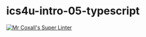 # ics4u-intro-05-typescript
[![Mr Coxall's Super Linter](https://github.com/dbcalitis/ics4u-intro-05-typescript/workflows/Mr%20Coxall's%20Super%20Linter/badge.svg)](https://github.com/dbcalitis/ics4u-intro-05-typescript/actions/)
